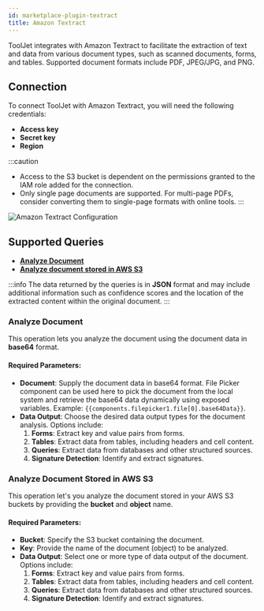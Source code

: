 ```yaml
---
id: marketplace-plugin-textract
title: Amazon Textract
---
```


ToolJet integrates with Amazon Textract to facilitate the extraction of text and data from various document types, such as scanned documents, forms, and tables. Supported document formats include PDF, JPEG/JPG, and PNG.

## Connection

To connect ToolJet with Amazon Textract, you will need the following credentials:
- **Access key**
- **Secret key**
- **Region**

:::caution
- Access to the S3 bucket is dependent on the permissions granted to the IAM role added for the connection.
- Only single page documents are supported. For multi-page PDFs, consider converting them to single-page formats with online tools.
:::

<div style={{textAlign: 'center'}}>

<img className="screenshot-full" src="/img/marketplace/plugins/textract/credentials.png" alt="Amazon Textract Configuration" />

</div>

## Supported Queries

- **[Analyze Document](#analyze-document)**
- **[Analyze document stored in AWS S3](#analyze-document-stored-in-aws-s3)**

:::info
The data returned by the queries is in **JSON** format and may include additional information such as confidence scores and the location of the extracted content within the original document.
:::

### Analyze Document

This operation lets you analyze the document using the document data in **base64** format.

#### Required Parameters: 

- **Document**: Supply the document data in base64 format. File Picker component can be used here to pick the document from the local system and retrieve the base64 data dynamically using exposed variables. Example: `{{components.filepicker1.file[0].base64Data}}`.
- **Data Output**: Choose the desired data output types for the document analysis. Options include: 
  1. **Forms**: Extract key and value pairs from forms.
  2. **Tables**: Extract data from tables, including headers and cell content.
  3. **Queries**: Extract data from databases and other structured sources.
  4. **Signature Detection**: Identify and extract signatures.

### Analyze Document Stored in AWS S3

This operation let's you analyze the document stored in your AWS S3 buckets by providing the **bucket** and **object** name.

#### Required Parameters: 

- **Bucket**: Specify the S3 bucket containing the document.
- **Key**: Provide the name of the document (object) to be analyzed.
- **Data Output**: Select one or more type of data output of the document. Options include: 
  1. **Forms**: Extract key and value pairs from forms.
  2. **Tables**: Extract data from tables, including headers and cell content.
  3. **Queries**: Extract data from databases and other structured sources.
  4. **Signature Detection**: Identify and extract signatures.
